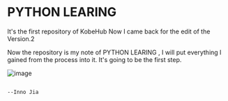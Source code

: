 # PYTHON LEARING
It's the first repository of KobeHub
Now I came back for the edit of the Version.2 

Now the repository is my note of PYTHON LEARING , I will put everything I gained from the process into it.
It's going to be the first step.

![image](https://github.com/kobeHub/Hello-world/blob/master/pic/290884.jpg)
                                                                                
                                                                                        
                                                                                                          --Inno Jia
